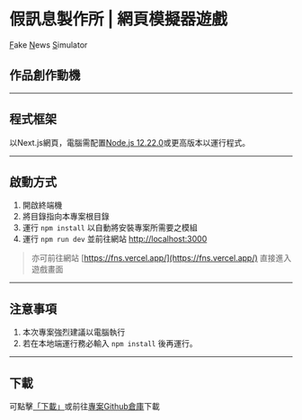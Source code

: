 假訊息製作所 | 網頁模擬器遊戲
===
<u>F</u>ake <u>N</u>ews <u>S</u>imulator

## 作品創作動機 ##

---

## 程式框架 ##
以Next.js網頁，電腦需配置[Node.js 12.22.0](https://nodejs.org/en)或更高版本以運行程式。

---

## 啟動方式 ##
1. 開啟終端機
2. 將目錄指向本專案根目錄
3. 運行 `npm install` 以自動將安裝專案所需要之模組
4. 運行 `npm run dev` 並前往網站 [http://localhost:3000](http://localhost:3000)


 > 亦可前往網站 [https://fns.vercel.app/](https://fns.vercel.app/) 直接進入遊戲畫面

---

## 注意事項 ##
1. 本次專案強烈建議以電腦執行
2. 若在本地端運行務必輸入 `npm install` 後再運行。

---

## 下載 ##
可點擊[「下載」](https://github.com/YC815/Fake-News-Simulator/archive/refs/heads/main.zip)或前往[專案Github倉庫](https://github.com/YC815/Fake-News-Simulator)下載
